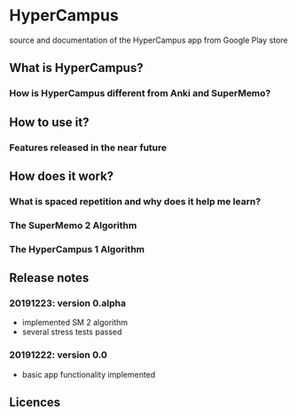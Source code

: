 # HyperCampus
source and documentation of the HyperCampus app from Google Play store

## What is HyperCampus?

### How is HyperCampus different from Anki and SuperMemo?

## How to use it?

### Features released in the near future

## How does it work?

### What is spaced repetition and why does it help me learn?

### The SuperMemo 2 Algorithm

### The HyperCampus 1 Algorithm

## Release notes

### 20191223: version 0.alpha
- implemented SM 2 algorithm
- several stress tests passed
### 20191222: version 0.0
- basic app functionality implemented

## Licences
